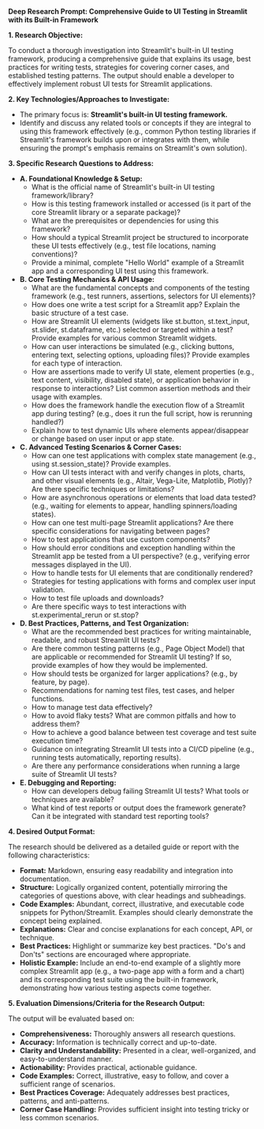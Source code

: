 **Deep Research Prompt: Comprehensive Guide to UI Testing in Streamlit with its Built-in Framework**

**1\. Research Objective:**

To conduct a thorough investigation into Streamlit's built-in UI testing framework, producing a comprehensive guide that explains its usage, best practices for writing tests, strategies for covering corner cases, and established testing patterns. The output should enable a developer to effectively implement robust UI tests for Streamlit applications.

**2\. Key Technologies/Approaches to Investigate:**

* The primary focus is: **Streamlit's built-in UI testing framework.**  
* Identify and discuss any related tools or concepts if they are integral to using this framework effectively (e.g., common Python testing libraries if Streamlit's framework builds upon or integrates with them, while ensuring the prompt's emphasis remains on Streamlit's own solution).

**3\. Specific Research Questions to Address:**

* **A. Foundational Knowledge & Setup:**  
  * What is the official name of Streamlit's built-in UI testing framework/library?  
  * How is this testing framework installed or accessed (is it part of the core Streamlit library or a separate package)?  
  * What are the prerequisites or dependencies for using this framework?  
  * How should a typical Streamlit project be structured to incorporate these UI tests effectively (e.g., test file locations, naming conventions)?  
  * Provide a minimal, complete "Hello World" example of a Streamlit app and a corresponding UI test using this framework.  
* **B. Core Testing Mechanics & API Usage:**  
  * What are the fundamental concepts and components of the testing framework (e.g., test runners, assertions, selectors for UI elements)?  
  * How does one write a test script for a Streamlit app? Explain the basic structure of a test case.  
  * How are Streamlit UI elements (widgets like st.button, st.text\_input, st.slider, st.dataframe, etc.) selected or targeted within a test? Provide examples for various common Streamlit widgets.  
  * How can user interactions be simulated (e.g., clicking buttons, entering text, selecting options, uploading files)? Provide examples for each type of interaction.  
  * How are assertions made to verify UI state, element properties (e.g., text content, visibility, disabled state), or application behavior in response to interactions? List common assertion methods and their usage with examples.  
  * How does the framework handle the execution flow of a Streamlit app during testing? (e.g., does it run the full script, how is rerunning handled?)  
  * Explain how to test dynamic UIs where elements appear/disappear or change based on user input or app state.  
* **C. Advanced Testing Scenarios & Corner Cases:**  
  * How can one test applications with complex state management (e.g., using st.session\_state)? Provide examples.  
  * How can UI tests interact with and verify changes in plots, charts, and other visual elements (e.g., Altair, Vega-Lite, Matplotlib, Plotly)? Are there specific techniques or limitations?  
  * How are asynchronous operations or elements that load data tested? (e.g., waiting for elements to appear, handling spinners/loading states).  
  * How can one test multi-page Streamlit applications? Are there specific considerations for navigating between pages?  
  * How to test applications that use custom components?  
  * How should error conditions and exception handling within the Streamlit app be tested from a UI perspective? (e.g., verifying error messages displayed in the UI).  
  * How to handle tests for UI elements that are conditionally rendered?  
  * Strategies for testing applications with forms and complex user input validation.  
  * How to test file uploads and downloads?  
  * Are there specific ways to test interactions with st.experimental\_rerun or st.stop?  
* **D. Best Practices, Patterns, and Test Organization:**  
  * What are the recommended best practices for writing maintainable, readable, and robust Streamlit UI tests?  
  * Are there common testing patterns (e.g., Page Object Model) that are applicable or recommended for Streamlit UI testing? If so, provide examples of how they would be implemented.  
  * How should tests be organized for larger applications? (e.g., by feature, by page).  
  * Recommendations for naming test files, test cases, and helper functions.  
  * How to manage test data effectively?  
  * How to avoid flaky tests? What are common pitfalls and how to address them?  
  * How to achieve a good balance between test coverage and test suite execution time?  
  * Guidance on integrating Streamlit UI tests into a CI/CD pipeline (e.g., running tests automatically, reporting results).  
  * Are there any performance considerations when running a large suite of Streamlit UI tests?  
* **E. Debugging and Reporting:**  
  * How can developers debug failing Streamlit UI tests? What tools or techniques are available?  
  * What kind of test reports or output does the framework generate? Can it be integrated with standard test reporting tools?

**4\. Desired Output Format:**

The research should be delivered as a detailed guide or report with the following characteristics:

* **Format:** Markdown, ensuring easy readability and integration into documentation.  
* **Structure:** Logically organized content, potentially mirroring the categories of questions above, with clear headings and subheadings.  
* **Code Examples:** Abundant, correct, illustrative, and executable code snippets for Python/Streamlit. Examples should clearly demonstrate the concept being explained.  
* **Explanations:** Clear and concise explanations for each concept, API, or technique.  
* **Best Practices:** Highlight or summarize key best practices. "Do's and Don'ts" sections are encouraged where appropriate.  
* **Holistic Example:** Include an end-to-end example of a slightly more complex Streamlit app (e.g., a two-page app with a form and a chart) and its corresponding test suite using the built-in framework, demonstrating how various testing aspects come together.

**5\. Evaluation Dimensions/Criteria for the Research Output:**

The output will be evaluated based on:

* **Comprehensiveness:** Thoroughly answers all research questions.  
* **Accuracy:** Information is technically correct and up-to-date.  
* **Clarity and Understandability:** Presented in a clear, well-organized, and easy-to-understand manner.  
* **Actionability:** Provides practical, actionable guidance.  
* **Code Examples:** Correct, illustrative, easy to follow, and cover a sufficient range of scenarios.  
* **Best Practices Coverage:** Adequately addresses best practices, patterns, and anti-patterns.  
* **Corner Case Handling:** Provides sufficient insight into testing tricky or less common scenarios.